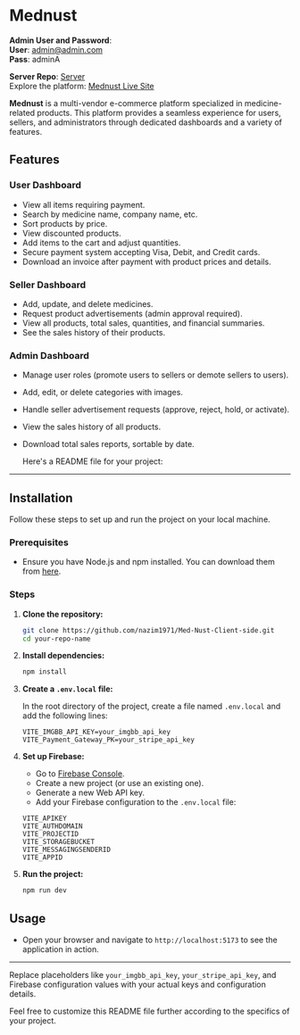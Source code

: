 # Mednust

**Admin User and Password**:  
**User**: admin@admin.com  
**Pass**: adminA

**Server Repo**: [Server](https://github.com/nazim1971/Med-Nust-Server-Side)
<br/>
Explore the platform: [Mednust Live Site](https://med-nust.web.app)

**Mednust** is a multi-vendor e-commerce platform specialized in medicine-related products. This platform provides a seamless experience for users, sellers, and administrators through dedicated dashboards and a variety of features.

## Features

### User Dashboard
- View all items requiring payment.
- Search by medicine name, company name, etc.
- Sort products by price.
- View discounted products.
- Add items to the cart and adjust quantities.
- Secure payment system accepting Visa, Debit, and Credit cards.
- Download an invoice after payment with product prices and details.

### Seller Dashboard
- Add, update, and delete medicines.
- Request product advertisements (admin approval required).
- View all products, total sales, quantities, and financial summaries.
- See the sales history of their products.

### Admin Dashboard
- Manage user roles (promote users to sellers or demote sellers to users).
- Add, edit, or delete categories with images.
- Handle seller advertisement requests (approve, reject, hold, or activate).
- View the sales history of all products.
- Download total sales reports, sortable by date.

  Here's a README file for your project:

---

## Installation

Follow these steps to set up and run the project on your local machine.

### Prerequisites

- Ensure you have Node.js and npm installed. You can download them from [here](https://nodejs.org/).

### Steps

1. **Clone the repository:**
    ```bash
    git clone https://github.com/nazim1971/Med-Nust-Client-side.git
    cd your-repo-name
    ```

2. **Install dependencies:**
    ```bash
    npm install
    ```

3. **Create a `.env.local` file:**

    In the root directory of the project, create a file named `.env.local` and add the following lines:

    ```env
    VITE_IMGBB_API_KEY=your_imgbb_api_key
    VITE_Payment_Gateway_PK=your_stripe_api_key
    ```

4. **Set up Firebase:**

    - Go to [Firebase Console](https://console.firebase.google.com/).
    - Create a new project (or use an existing one).
    - Generate a new Web API key.
    - Add your Firebase configuration to the `.env.local` file:

    ```env
    VITE_APIKEY
    VITE_AUTHDOMAIN
    VITE_PROJECTID
    VITE_STORAGEBUCKET
    VITE_MESSAGINGSENDERID
    VITE_APPID
    ```

5. **Run the project:**
    ```bash
    npm run dev
    ```

## Usage

- Open your browser and navigate to `http://localhost:5173` to see the application in action.

---

Replace placeholders like `your_imgbb_api_key`, `your_stripe_api_key`, and Firebase configuration values with your actual keys and configuration details.

Feel free to customize this README file further according to the specifics of your project.

